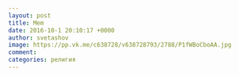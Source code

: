 ```yaml
--- 
layout: post 
title: Mem 
date: 2016-10-1 20:10:17 +0000 
author: svetashov 
image: https://pp.vk.me/c638728/v638728793/2788/P1fWBoCboAA.jpg
comment: 
categories: религия
---
```

